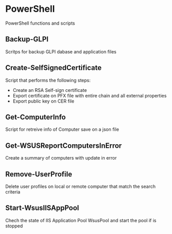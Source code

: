 # PowerShell
PowerShell functions and scripts

## Backup-GLPI
Scritps for backup GLPI dabase and application files

## Create-SelfSignedCertificate
Script that performs the following steps:
- Create an RSA Self-sign certificate
- Export certificate on PFX file with entire chain and all external properties 
- Export public key on CER file

## Get-ComputerInfo
Script for retreive info of Computer save on a json file

## Get-WSUSReportComputersInError
Create a summary of computers with update in error

## Remove-UserProfile
Delete user profiles on local or remote computer that match the search criteria

## Start-WsusIISAppPool
Chech the state of IIS Application Pool WsusPool and start the pool if is stopped
